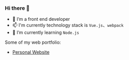 ### Hi there 👋
- 🔭 I’m a front end developer
- 📫 I'm currently technology stack is `Vue.js`、`webpack`
- 🌱 I’m currently learning `Node.js`

Some of my web portfolio:
- [Personal Website](https://www.zhihu.com/column/c_1134526392380248064)
